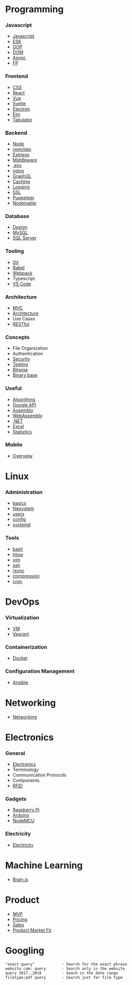# Programming

### Javascript

-   [Javascript](./topics/javascript.md)
-   [ES6](./topics/es6.md)
-   [OOP](./topics/oop.md)
-   [DOM](./topics/dom.md)
-   [Async](./topics/async.md)
-   [FP](./topics/fp.md)

### Frontend

-   [CSS](./topics/css.md)
-   [React](./topics/react.md)
-   [Vue](./topics/vue.md)
-   [Svelte](./topics/svelte.md)
-   [Electron](./topics/electron.md)
-   [Elm](./topics/elm.md)
-   [Tabulator](./topics/tabulator.md)

### Backend

-   [Node](./topics/node.md)
-   [npm/npx](./topics/npm.md)
-   [Express](./topics/express.md)
-   [Middleware](./topics/middleware.md)
-   [.env](./topics/dotenv.md)
-   [nginx](./topics/nginx.md)
-   [GraphQL](./topics/graphql.md)
-   [Caching](./topics/caching.md)
-   [Logging](./topics/logging.md)
-   [SSL](./topics/ssl.md)
-   [Puppeteer](./topics/puppeteer.md)
-   [Nodemailer](./topics/nodemailer.md)

### Database

-   [Design](./topics/dbdesign.md)
-   [MySQL](./topics/mysql.md)
-   [SQL Server](./topics/mssql.md)

### Tooling

-   [Git](./topics/git.md)
-   [Babel](./topics/babel.md)
-   [Webpack](./topics/webpack.md)
-   Typescript
-   [VS Code](./topics/vscode.md)

### Architecture

-   [MVC](./topics/mvc.md)
-   [Architecture](./topics/architecture.md)
-   Use Cases
-   [RESTful](./topics/restful.md)

### Concepts

-   File Organization
-   Authentication
-   [Security](./topics/security.md)
-   [Testing](./topics/testing.md)
-   [Bitwise](./topics/bitwise.md)
-   [Binary base](./topics/base.md)

### Useful

-   [Algorithms](./topics/algos.md)
-   [Google API](./topics/googleapi.md)
-   [Assembly](./topics/assembly.md)
-   [WebAssembly](./topics/wasm.md)
-   [.NET](./topics/dotnet.md)
-   [Excel](./topics/excel.md)
-   [Statistics](./topics/stats.md)

### Mobile

-   [Overview](./topics/mobile.md)

# Linux

### Administration

-   [basics](./topics/linux.md)
-   [filesystem](./topics/filesystem.md)
-   [users](./topics/users.md)
-   [config](./topics/config.md)
-   [systemd](./topics/systemd.md)

### Tools

-   [bash](./topics/bash.md)
-   [tmux](./topics/tmux.md)
-   [vim](./topics/vim.md)
-   [ssh](./topics/ssh.md)
-   [rsync](./topics/rsync.md)
-   [compression](./topics/compression.md)
-   [cron](./topics/cron.md)

# DevOps

### Virtualization

-   [VM](./topics/vm.md)
-   [Vagrant](./topics/vagrant.md)

### Containerization

-   [Docker](./topics/docker.md)

### Configuration Management

-   [Ansible](./topics/ansible.md)

# Networking

-   [Networking](./topics/networking.md)

# Electronics

### General

-   [Electronics](./topics/electronics.md)
-   Terminology
-   Communication Protocols
-   Components
-   [RFID](./topics/rfid.md)

### Gadgets

-   [Raspberry Pi](./topics/raspberrypi.md)
-   [Arduino](./topics/arduino.md)
-   [NodeMCU](./topics/nodemcu.md)

### Electricity

-   [Electricity](./topics/electricity.md)

# Machine Learning

-   [Brain.js](./topics/brainjs.md)

# Product

-   [MVP](./topics/productMVP.md)
-   [Pricing](./topics/productPricing.md)
-   [Sales](./topics/productSales.md)
-   [Product Market Fit](./topics/productMarketFit.md)

# Googling

```
"exact query"            - Search for the exact phrase
website.com: query       - Search only in the website
query 2017..2018         - Seach in the date range
filetype:pdf query       - Search just for file type
```
